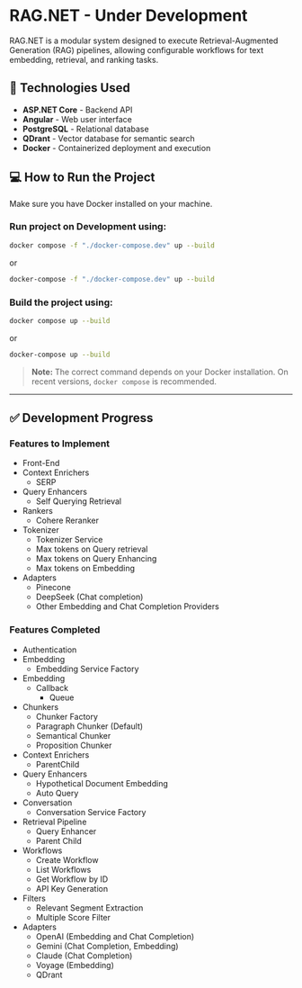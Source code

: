 # RAG.NET - Under Development

RAG.NET is a modular system designed to execute Retrieval-Augmented Generation (RAG) pipelines, allowing configurable workflows for text embedding, retrieval, and ranking tasks.

## 🚀 Technologies Used

- **ASP.NET Core** - Backend API
- **Angular** - Web user interface
- **PostgreSQL** - Relational database
- **QDrant** - Vector database for semantic search
- **Docker** - Containerized deployment and execution

## 💻 How to Run the Project

Make sure you have Docker installed on your machine.

### Run project on Development using:

```bash
docker compose -f "./docker-compose.dev" up --build
```

or

```bash
docker-compose -f "./docker-compose.dev" up --build
```

### Build the project using:

```bash
docker compose up --build
```

or

```bash
docker-compose up --build
```

> **Note:** The correct command depends on your Docker installation. On recent versions, `docker compose` is recommended.

---

## ✅ Development Progress

### Features to Implement

- Front-End
- Context Enrichers
  - SERP
- Query Enhancers
  - Self Querying Retrieval
- Rankers
  - Cohere Reranker
- Tokenizer
  - Tokenizer Service
  - Max tokens on Query retrieval
  - Max tokens on Query Enhancing
  - Max tokens on Embedding
- Adapters
  - Pinecone
  - DeepSeek (Chat completion)
  - Other Embedding and Chat Completion Providers

### Features Completed

- Authentication
- Embedding
  - Embedding Service Factory
- Embedding
  - Callback
    - Queue
- Chunkers
  - Chunker Factory
  - Paragraph Chunker (Default)
  - Semantical Chunker
  - Proposition Chunker
- Context Enrichers
  - ParentChild
- Query Enhancers
  - Hypothetical Document Embedding
  - Auto Query
- Conversation
  - Conversation Service Factory
- Retrieval Pipeline
  - Query Enhancer
  - Parent Child
- Workflows
  - Create Workflow
  - List Workflows
  - Get Workflow by ID
  - API Key Generation
- Filters
  - Relevant Segment Extraction
  - Multiple Score Filter
- Adapters
  - OpenAI (Embedding and Chat Completion)
  - Gemini (Chat Completion, Embedding)
  - Claude (Chat Completion)
  - Voyage (Embedding)
  - QDrant
